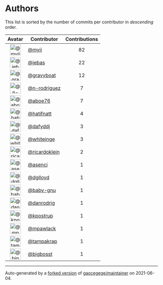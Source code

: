 # Authors

This list is sorted by the number of commits per contributor in _descending_ order.

Avatar|Contributor|Contributions
:-:|---|:-:
<img class='float-left rounded-1' src='https://avatars.githubusercontent.com/u/10231489?v=4' width='36' height='36' alt='@myii'>|[@myii](https://github.com/myii)|82
<img class='float-left rounded-1' src='https://avatars.githubusercontent.com/u/825762?v=4' width='36' height='36' alt='@jebas'>|[@jebas](https://github.com/jebas)|22
<img class='float-left rounded-1' src='https://avatars.githubusercontent.com/u/1396878?v=4' width='36' height='36' alt='@gravyboat'>|[@gravyboat](https://github.com/gravyboat)|12
<img class='float-left rounded-1' src='https://avatars.githubusercontent.com/u/3433835?v=4' width='36' height='36' alt='@n-rodriguez'>|[@n-rodriguez](https://github.com/n-rodriguez)|7
<img class='float-left rounded-1' src='https://avatars.githubusercontent.com/u/1800660?v=4' width='36' height='36' alt='@aboe76'>|[@aboe76](https://github.com/aboe76)|7
<img class='float-left rounded-1' src='https://avatars.githubusercontent.com/u/807283?v=4' width='36' height='36' alt='@hatifnatt'>|[@hatifnatt](https://github.com/hatifnatt)|4
<img class='float-left rounded-1' src='https://avatars.githubusercontent.com/u/4195158?v=4' width='36' height='36' alt='@dafyddj'>|[@dafyddj](https://github.com/dafyddj)|3
<img class='float-left rounded-1' src='https://avatars.githubusercontent.com/u/91293?v=4' width='36' height='36' alt='@whiteinge'>|[@whiteinge](https://github.com/whiteinge)|3
<img class='float-left rounded-1' src='https://avatars.githubusercontent.com/u/1920311?v=4' width='36' height='36' alt='@ricardoklein'>|[@ricardoklein](https://github.com/ricardoklein)|2
<img class='float-left rounded-1' src='https://avatars.githubusercontent.com/u/762280?v=4' width='36' height='36' alt='@asenci'>|[@asenci](https://github.com/asenci)|1
<img class='float-left rounded-1' src='https://avatars.githubusercontent.com/u/1484101?v=4' width='36' height='36' alt='@dglloyd'>|[@dglloyd](https://github.com/dglloyd)|1
<img class='float-left rounded-1' src='https://avatars.githubusercontent.com/u/1233212?v=4' width='36' height='36' alt='@baby-gnu'>|[@baby-gnu](https://github.com/baby-gnu)|1
<img class='float-left rounded-1' src='https://avatars.githubusercontent.com/u/45817749?v=4' width='36' height='36' alt='@danrodrig'>|[@danrodrig](https://github.com/danrodrig)|1
<img class='float-left rounded-1' src='https://avatars.githubusercontent.com/u/5655231?v=4' width='36' height='36' alt='@kpostrup'>|[@kpostrup](https://github.com/kpostrup)|1
<img class='float-left rounded-1' src='https://avatars.githubusercontent.com/u/14904864?v=4' width='36' height='36' alt='@mpawlack'>|[@mpawlack](https://github.com/mpawlack)|1
<img class='float-left rounded-1' src='https://avatars.githubusercontent.com/u/48949?v=4' width='36' height='36' alt='@tampakrap'>|[@tampakrap](https://github.com/tampakrap)|1
<img class='float-left rounded-1' src='https://avatars.githubusercontent.com/u/1142066?v=4' width='36' height='36' alt='@bigbosst'>|[@bigbosst](https://github.com/bigbosst)|1

---

Auto-generated by a [forked version](https://github.com/myii/maintainer) of [gaocegege/maintainer](https://github.com/gaocegege/maintainer) on 2021-06-04.
